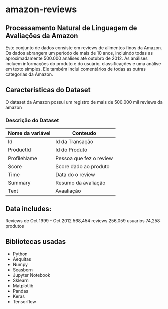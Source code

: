 # amazon-reviews

## Processamento Natural de Linguagem de Avaliações da Amazon
Este conjunto de dados consiste em reviews de alimentos finos da Amazon. Os dados abrangem um período de mais de 10 anos, incluindo todas as aproximadamente 500.000 análises até outubro de 2012. As análises incluem informações do produto e do usuário, classificações e uma análise em texto simples. Ele também inclui comentários de todas as outras categorias da Amazon.

## Caracteristicas do Dataset

O dataset da Amazon possui um registro de mais de 500.000 mil reviews da amazon
### Descrição do Dataset
| Nome da variável | Conteudo |
| ------ | ------ |
| Id | Id da Transação |
| ProductId | Id do Produto| 
| ProfileName |  Pessoa que fez o review | 
| Score | Score dado ao produto| 
|Time| Data do o review |
|Summary| Resumo da avaliação|
|Text| Avaaliação|

## Data includes:

Reviews de Oct 1999 - Oct 2012
568,454 reviews
256,059 usuarios
74,258 produtos

## Bibliotecas usadas

- Python 
- Aequitas 
- Numpy
- Seasborn
- Jupyter Notebook
- Sklearn
- Matplotlib
- Pandas
- Keras
- Tensorflow
